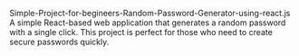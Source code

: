 Simple-Project-for-begineers-Random-Password-Generator-using-react.js
A simple React-based web application that generates a random password with a single click. This project is perfect for those who need to create secure passwords quickly.
